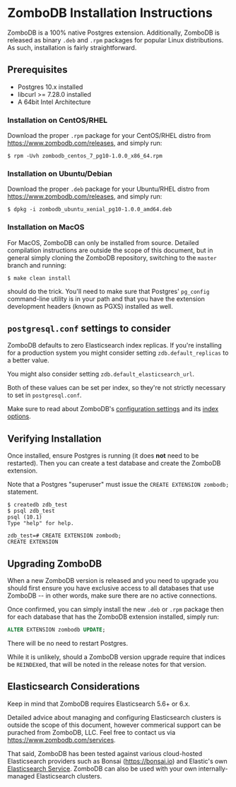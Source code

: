 # ZomboDB Installation Instructions

ZomboDB is a 100% native Postgres extension.  Additionally, ZomboDB is released as binary `.deb` and `.rpm` packages for popular Linux distributions.  As such, installation is fairly straightforward.


## Prerequisites

- Postgres 10.x installed
- libcurl >= 7.28.0 installed
- A 64bit Intel Architecture

### Installation on CentOS/RHEL

Download the proper `.rpm` package for your CentOS/RHEL distro from https://www.zombodb.com/releases, and simply run:

```shell
$ rpm -Uvh zombodb_centos_7_pg10-1.0.0_x86_64.rpm
```

### Installation on Ubuntu/Debian

Download the proper `.deb` package for your Ubuntu/RHEL distro from https://www.zombodb.com/releases, and simply run:

```shel
$ dpkg -i zombodb_ubuntu_xenial_pg10-1.0.0_amd64.deb
```

### Installation on MacOS

For MacOS, ZomboDB can only be installed from source.  Detailed compilation instructions are outside the scope of this document, but in general simply cloning the ZomboDB repository, switching to the `master` branch and running:

```shell
$ make clean install
```

should do the trick.  You'll need to make sure that Postgres' `pg_config` command-line utility is in your path and that you have the extension development headers (known as PGXS) installed as well.  

## `postgresql.conf` settings to consider

ZomboDB defaults to zero Elasticsearch index replicas.  If you're installing for a production system you might consider setting `zdb.default_replicas` to a better value.

You might also consider setting `zdb.default_elasticsearch_url`.

Both of these values can be set per index, so they're not strictly necessary to set in `postgresql.conf`.

Make sure to read about ZomboDB's [configuration settings](CONFIGURATION-SETTINGS.md) and its [index options](INDEX-MANAGEMENT.md#with--options).

## Verifying Installation

Once installed, ensure Postgres is running (it does **not** need to be restarted).  Then you can create a test database and create the ZomboDB extension.

Note that a Postgres "superuser" must issue the `CREATE EXTENSION zombodb;` statement.


```shell
$ createdb zdb_test
$ psql zdb_test
psql (10.1)
Type "help" for help.

zdb_test=# CREATE EXTENSION zombodb;
CREATE EXTENSION
```

## Upgrading ZomboDB

When a new ZomboDB version is released and you need to upgrade you should first ensure you have exclusive access to all databases that use ZomboDB -- in other words, make sure there are no active connections.

Once confirmed, you can simply install the new `.deb` or `.rpm` package then for each database that has the ZomboDB extension installed, simply run:

```sql
ALTER EXTENSION zombodb UPDATE;
```

There will be no need to restart Postgres.

While it is unlikely, should a ZomboDB version upgrade require that indices be `REINDEX`ed, that will be noted in the release notes for that version.

## Elasticsearch Considerations

Keep in mind that ZomboDB requires Elasticsearch 5.6+ or 6.x.

Detailed advice about managing and configuring Elasticsearch clusters is outside the scope of this document, however commerical support can be purached from ZomboDB, LLC.  Feel free to contact us via https://www.zombodb.com/services.

That said, ZomboDB has been tested against various cloud-hosted Elasticsearch providers such as Bonsai (https://bonsai.io) and Elastic's own [Elasticsearch Service](https://www.elastic.co/cloud/elasticsearch-service).  ZomboDB can also be used with your own internally-managed Elasticsearch clusters.

